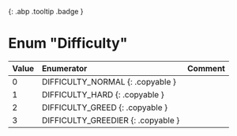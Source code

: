 [ ](#){: .abp .tooltip .badge }
# Enum "Difficulty"
|Value|Enumerator|Comment|
|:--|:--|:--|
| 0 |DIFFICULTY_NORMAL {: .copyable } |  | 
| 1 |DIFFICULTY_HARD {: .copyable } |  | 
| 2 |DIFFICULTY_GREED {: .copyable } |  | 
| 3 |DIFFICULTY_GREEDIER {: .copyable } |  | 